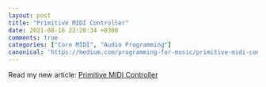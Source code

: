 ```yaml
---
layout: post
title: "Primitive MIDI Controller"
date: 2021-08-16 22:20:34 +0300
comments: true
categories: ["Core MIDI", "Audio Programming"]
canonical: 'https://medium.com/programming-for-music/primitive-midi-controller-8f7a923d4f19'
---
```


Read my new article: [Primitive MIDI Controller](https://medium.com/programming-for-music/primitive-midi-controller-8f7a923d4f19)
